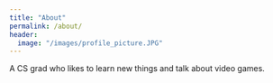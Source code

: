 ```yaml
---
title: "About"
permalink: /about/
header:
  image: "/images/profile_picture.JPG"
---
```



A CS grad who likes to learn new things and talk about video games.
